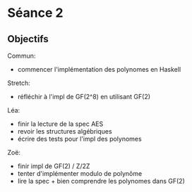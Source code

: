# Séance 2

## Objectifs

Commun:
  - commencer l'implémentation des polynomes en Haskell

Stretch:
  - réfléchir à l'impl de GF(2^8) en utilisant GF(2)

Léa:
  - finir la lecture de la spec AES
  - revoir les structures algébriques
  - écrire des tests pour l'impl des polynomes

Zoë:
  - finir impl de GF(2) / Z/2Z
  - tenter d'implémenter modulo de polynôme
  - lire la spec + bien comprendre les polynomes dans GF(2)
